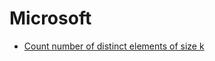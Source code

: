 # Microsoft
* [Count number of distinct elements of size k](https://practice.geeksforgeeks.org/problems/count-distinct-elements-in-every-window/1)
